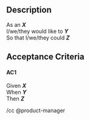 <!--- Provide a general summary of the story in the Title above -->

## Description

<!-- Example of a story -->
<!-- As an AdblockPlus extension engineer -->
<!-- I would like to know how many ads were blocked -->
<!-- So that I could display this information in the extension UI to the user -->

As an 
***X***<br>
I/we/they would like to 
***Y***<br>
So that I/we/they could
***Z***<br>

## Acceptance Criteria

<!-- Example of acceptance criteria -->
<!-- Given new web page just loaded  -->
<!-- When ABP extension asks Core about the number of ads blocked -->
<!-- Then core provides the total number of ads being blocked on through all filter types -->

#### AC1

Given
***X***
<br>
When
***Y***
<br>
Then
***Z***
<br>

/cc @product-manager
